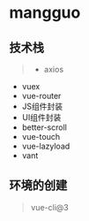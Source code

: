 # mangguo

## 技术栈

> - axios
  - vuex
  - vue-router
  - JS组件封装
  - UI组件封装
  - better-scroll
  - vue-touch
  - vue-lazyload
  - vant

## 环境的创建

> vue-cli@3
